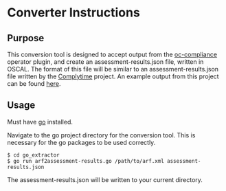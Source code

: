 # Converter Instructions

## Purpose
This conversion tool is designed to accept output from the [oc-compliance](https://github.com/openshift/oc-compliance) operator plugin, and create an assessment-results.json file, written in OSCAL. The format of this file will be similar to an assessment-results.json file written by the [Complytime](https://github.com/complytime) project. An example output from this project can be found [here](https://github.com/nathanstrahs/zero-trust-visualization/blob/main/docs/exampleUploads/EXAMPLE_UPLOAD.json).

## Usage
Must have [go](https://go.dev/doc/install) installed.

Navigate to the go project directory for the conversion tool. This is necessary for the go packages to be used correctly.

```
$ cd go_extractor
$ go run arf2assessment-results.go /path/to/arf.xml assessment-results.json
```

The assessment-results.json will be written to your current directory.